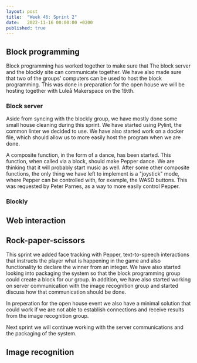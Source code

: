 ```yaml
---
layout: post
title:  "Week 46: Sprint 2"
date:   2022-11-16 00:00:00 +0200
published: true
---
```


## Block programming
Block programming has worked together to make sure that The block server and the blockly site can 
communicate together. We have also made sure that two of the groups' computers can be used to host
the block programming. This was done in preparation for the open house we will be hosting together
with Luleå Makerspace on the 19:th.

### Block server
Aside from syncing with the blockly group, we have mostly done some small house cleaning during this 
sprint. We have started using Pylint, the common linter we decided to use. We have also started work
on a docker file, which should allow us to more easily host the program when we are done. 

A composite function, in the form of a dance, has been started. This function, when called via a block,
should make Pepper dance. We are thinking that it will probably start music as well. After some other 
composite functions, the only thing we have left to implement is a "joystick" mode, where Pepper can be
controlled with, for example, the WASD buttons. This was requested by Peter Parnes, as a way to more 
easily control Pepper. 

### Blockly


## Web interaction

## Rock-paper-scissors

This sprint we added face tracking with Pepper, text-to-speech interactions that instructs the player 
what is happening in the game and also functionality to declare the winner from an integer. We have also 
started looking into packaging the system so that the block programming group could create a block for our
group. In addition, we have also started working on server communication with the image recognition group 
and started discuss how that communication should be done. 

In preperation for the open house event we also have a minimal solution that could work if we are not 
able to establish connections and receive results from the image recognition group.

Next sprint we will continue working with the server communications and the packaging of the system. 

## Image recognition
